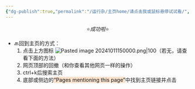 ```yaml
---
{"dg-publish":true,"permalink":"/运行杂/主页home/请点击我或鼠标悬停试试看/","dgPassFrontmatter":true,"noteIcon":"","created":"2024-10-11T14:47:33.146+08:00","updated":"2024-10-11T17:38:42.172+08:00"}
---
```


$$⭐️成功啦⭐️$$
- 🔙回到主页的方式：
	1. 点击上方图标 ![Pasted image 20241011150000.png|100](/img/user/%E8%BF%90%E8%A1%8C%E6%9D%82/%E9%99%84%E4%BB%B6/Pasted%20image%2020241011150000.png)（若无，请查看下面的方法）
	2. 网页顶部的回撤（和你查看其他网页一样的操作）
	3. ctrl+k后搜索主页
	4. 底部或侧边的<span style="background:rgba(240, 107, 5, 0.2)">“Pages mentioning this page”</span>中找到主页链接并点击